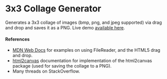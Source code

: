# 3x3 Collage Generator
Generates a 3x3 collage of images (bmp, png, and jpeg supported) via drag and drop and saves it as a PNG.
Live demo [available here](https://people.rit.edu/~zsd7200/3x3/).

#### References
- [MDN Web Docs](https://developer.mozilla.org/en-US/) for examples on using FileReader, and the HTML5 drag and drop.
- [html2canvas](https://html2canvas.hertzen.com/) documentation for implementation of the html2canvas package (used for saving the collage to a PNG).
- Many threads on StackOverflow.